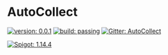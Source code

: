 # AutoCollect

[![version: 0.0.1](https://img.shields.io/badge/version-0.0.1-blue)](#)
[![build: passing](https://img.shields.io/badge/build-passing-brightgreen)](#)
[![Gitter: AutoCollect](https://img.shields.io/badge/support-Gitter-green)](#)

[![Spigot: 1.14.4](https://img.shields.io/badge/Spigot-1.14.4-blue)](#)
